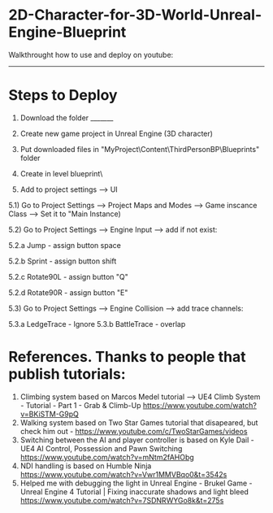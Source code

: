 # 2D-Character-for-3D-World-Unreal-Engine-Blueprint

Walkthrought how to use and deploy on youtube:
______________


# Steps to Deploy

1) Download the folder _______

2) Create new game project in Unreal Engine (3D character)

3) Put downloaded files in "MyProject\Content\ThirdPersonBP\Blueprints" folder

4) Create in level blueprint\

5) Add to project settings --> UI

5.1) Go to Project Settings --> Project Maps and Modes --> Game inscance Class --> Set it to "Main Instance)

5.2) Go to Project Settings --> Engine Input --> add if not exist:

5.2.a Jump - assign button space

5.2.b Sprint - assign button shift

5.2.c Rotate90L - assign button "Q"

5.2.d Rotate90R - assign button "E"

5.3) Go to Project Settings --> Engine Collision --> add trace channels:

5.3.a LedgeTrace - Ignore
5.3.b BattleTrace - overlap


# References. Thanks to people that publish tutorials:
1) Climbing system based on Marcos Medel tutorial --> UE4 Climb System - Tutorial - Part 1 - Grab & Climb-Up https://www.youtube.com/watch?v=BKiSTM-G9pQ
2) Walking system based on Two Star Games tutorial that disapeared, but check him out -  https://www.youtube.com/c/TwoStarGames/videos
3) Switching between the AI and player controller is based on  Kyle Dail - UE4 AI Control, Possession and Pawn Switching https://www.youtube.com/watch?v=mNtm2fAHObg
4) NDI handling is based on  Humble Ninja https://www.youtube.com/watch?v=Vwr1MMVBqo0&t=3542s
5) Helped me with debugging the light in Unreal Engine - Brukel Game - Unreal Engine 4 Tutorial | Fixing inaccurate shadows and light bleed https://www.youtube.com/watch?v=7SDNRWYGo8k&t=275s
